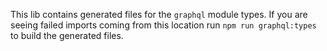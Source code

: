 This lib contains generated files for the `graphql` module types. If you are seeing failed imports coming from this location run `npm run graphql:types` to build the generated files.
